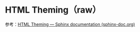 #  HTML Theming（raw）

参考：[HTML Theming — Sphinx documentation (sphinx-doc.org)](https://www.sphinx-doc.org/en/master/usage/theming.html)
